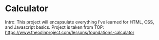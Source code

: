 # Calculator

Intro: This project will encapsulate everything I've learned for HTML, CSS, and Javascript basics. 
Project is taken from TOP: https://www.theodinproject.com/lessons/foundations-calculator
